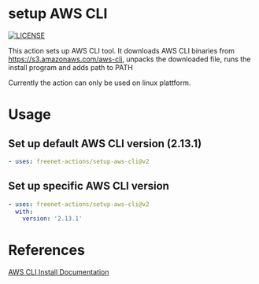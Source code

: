 # setup AWS CLI
[![LICENSE](https://img.shields.io/github/license/freenet-actions/setup-aws-cli)](https://github.com/freenet-actions/setup-aws-cli/blob/main/LICENSE)

This action sets up AWS CLI tool. It downloads AWS CLI binaries from https://s3.amazonaws.com/aws-cli, unpacks the downloaded file, runs the install program and adds path to PATH


Currently the action can only be used on linux plattform.
   
# Usage
## Set up default AWS CLI version (2.13.1)
```yaml
- uses: freenet-actions/setup-aws-cli@v2
```
## Set up specific AWS CLI version
```yaml
- uses: freenet-actions/setup-aws-cli@v2
  with:
    version: '2.13.1'
```

# References
[AWS CLI Install Documentation](https://docs.aws.amazon.com/cli/latest/userguide/getting-started-install.html)